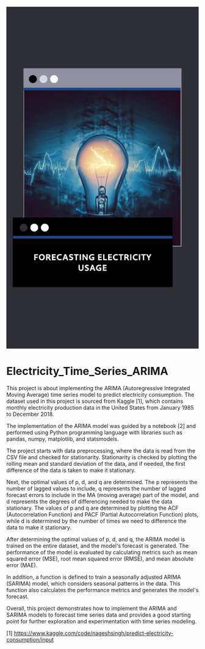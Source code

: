 ![Alt text](./img/electricity_usage.png)
# Electricity_Time_Series_ARIMA
This project is about implementing the ARIMA (Autoregressive Integrated Moving Average) time series model to predict electricity consumption. The dataset used in this project is sourced from Kaggle [1], which contains monthly electricity production data in the United States from January 1985 to December 2018.

The implementation of the ARIMA model was guided by a notebook [2] and performed using Python programming language with libraries such as pandas, numpy, matplotlib, and statsmodels.

The project starts with data preprocessing, where the data is read from the CSV file and checked for stationarity. Stationarity is checked by plotting the rolling mean and standard deviation of the data, and if needed, the first difference of the data is taken to make it stationary.

Next, the optimal values of p, d, and q are determined. The p represents the number of lagged values to include, q represents the number of lagged forecast errors to include in the MA (moving average) part of the model, and d represents the degrees of differencing needed to make the data stationary. The values of p and q are determined by plotting the ACF (Autocorrelation Function) and PACF (Partial Autocorrelation Function) plots, while d is determined by the number of times we need to difference the data to make it stationary.

After determining the optimal values of p, d, and q, the ARIMA model is trained on the entire dataset, and the model's forecast is generated. The performance of the model is evaluated by calculating metrics such as mean squared error (MSE), root mean squared error (RMSE), and mean absolute error (MAE).

In addition, a function is defined to train a seasonally adjusted ARIMA (SARIMA) model, which considers seasonal patterns in the data. This function also calculates the performance metrics and generates the model's forecast.

Overall, this project demonstrates how to implement the ARIMA and SARIMA models to forecast time series data and provides a good starting point for further exploration and experimentation with time series modeling.

[1] https://www.kaggle.com/code/nageshsingh/predict-electricity-consumption/input
